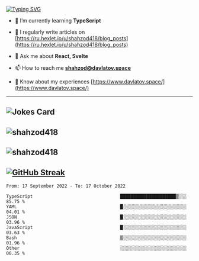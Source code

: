 [![Typing SVG](https://readme-typing-svg.herokuapp.com?font=Turret+Road&height=30&lines=HI!+I%60m+Frontend+Developer)](https://git.io/typing-svg)

- 🌱 I’m currently learning **TypeScript**

- 📝 I regularly write articles on [https://ru.hexlet.io/u/shahzod418/blog_posts](https://ru.hexlet.io/u/shahzod418/blog_posts)

- 💬 Ask me about **React, Svelte**

- 📫 How to reach me **shahzod@davlatov.space**

- 📄 Know about my experiences [https://www.davlatov.space/](https://www.davlatov.space/)

---
![Jokes Card](https://readme-jokes.vercel.app/api?theme=radical)
---
![shahzod418](https://github-readme-stats.vercel.app/api/top-langs?username=shahzod418&show_icons=true&theme=radical&locale=en&layout=compact)
---
![shahzod418](https://github-readme-stats.vercel.app/api?username=shahzod418&show_icons=true&theme=radical&locale=en&count_private=true)
---
[![GitHub Streak](http://github-readme-streak-stats.herokuapp.com?user=shahzod418&theme=radical&date_format=M%20j%5B%2C%20Y%5D)](https://git.io/streak-stats)
---
<!--START_SECTION:waka-->

```text
From: 17 September 2022 - To: 17 October 2022

TypeScript                                 █████████████████████▒░░░   85.75 %
YAML                                       █░░░░░░░░░░░░░░░░░░░░░░░░   04.01 %
JSON                                       █░░░░░░░░░░░░░░░░░░░░░░░░   03.96 %
JavaScript                                 █░░░░░░░░░░░░░░░░░░░░░░░░   03.63 %
Bash                                       ▒░░░░░░░░░░░░░░░░░░░░░░░░   01.96 %
Other                                      ░░░░░░░░░░░░░░░░░░░░░░░░░   00.35 %
```

<!--END_SECTION:waka-->
